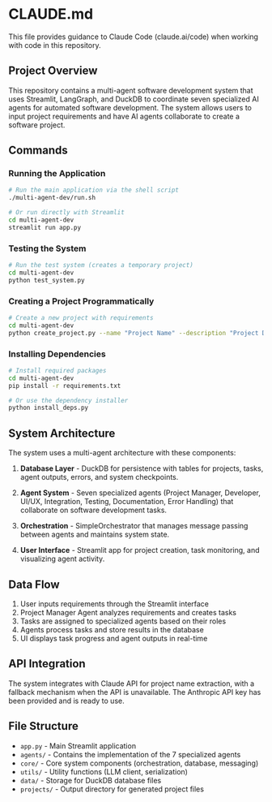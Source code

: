 # CLAUDE.md

This file provides guidance to Claude Code (claude.ai/code) when working with code in this repository.

## Project Overview

This repository contains a multi-agent software development system that uses Streamlit, LangGraph, and DuckDB to coordinate seven specialized AI agents for automated software development. The system allows users to input project requirements and have AI agents collaborate to create a software project.

## Commands

### Running the Application

```bash
# Run the main application via the shell script
./multi-agent-dev/run.sh

# Or run directly with Streamlit 
cd multi-agent-dev
streamlit run app.py
```

### Testing the System

```bash
# Run the test system (creates a temporary project)
cd multi-agent-dev
python test_system.py
```

### Creating a Project Programmatically

```bash
# Create a new project with requirements
cd multi-agent-dev
python create_project.py --name "Project Name" --description "Project Description" --requirements "Project requirements text"
```

### Installing Dependencies

```bash
# Install required packages
cd multi-agent-dev
pip install -r requirements.txt

# Or use the dependency installer
python install_deps.py
```

## System Architecture

The system uses a multi-agent architecture with these components:

1. **Database Layer** - DuckDB for persistence with tables for projects, tasks, agent outputs, errors, and system checkpoints.

2. **Agent System** - Seven specialized agents (Project Manager, Developer, UI/UX, Integration, Testing, Documentation, Error Handling) that collaborate on software development tasks.

3. **Orchestration** - SimpleOrchestrator that manages message passing between agents and maintains system state.

4. **User Interface** - Streamlit app for project creation, task monitoring, and visualizing agent activity.

## Data Flow

1. User inputs requirements through the Streamlit interface
2. Project Manager Agent analyzes requirements and creates tasks
3. Tasks are assigned to specialized agents based on their roles
4. Agents process tasks and store results in the database
5. UI displays task progress and agent outputs in real-time

## API Integration

The system integrates with Claude API for project name extraction, with a fallback mechanism when the API is unavailable. The Anthropic API key has been provided and is ready to use.

## File Structure

- `app.py` - Main Streamlit application
- `agents/` - Contains the implementation of the 7 specialized agents
- `core/` - Core system components (orchestration, database, messaging)
- `utils/` - Utility functions (LLM client, serialization)
- `data/` - Storage for DuckDB database files
- `projects/` - Output directory for generated project files